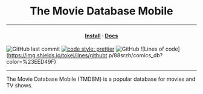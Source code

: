 

<h1 align="center">The Movie Database Mobile</h1>

---

<h4 align="center">
<a href="">Install</a>
·
<a href="">Docs</a>
</h4>

![GitHub last commit](https://img.shields.io/github/last-commit/88srzh/comics_db?color=%237DC2E8&logo=GitHub) [![code style: prettier](https://img.shields.io/badge/code_style-prettier-ff69b4.svg?style=flat)](https://github.com/prettier/prettier) ![GitHub](https://img.shields.io/github/license/88srzh/comics_db?color=%23C9A8EF) ![Lines of code](https://img.shields.io/tokei/lines/githubt
p/88srzh/comics_db?color=%23EED49F)

---

The Movie Database Mobile (TMDBM) is a popular database for movies and TV shows.
